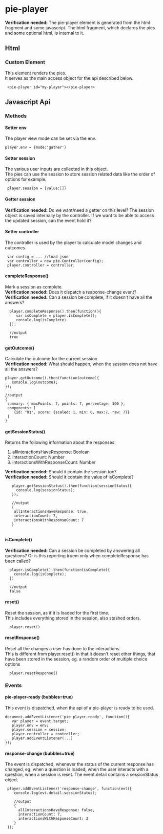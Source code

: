 # pie-player 
**Verification needed:** The pie-player element is generated from the html fragment and some javascript. The html fragment, which declares the pies and some optional html, is internal to it. 

## Html
### Custom Element <pie-player>  
This element renders the pies.      
It serves as the main access object for the api described below.
 
 ```
  <pie-player id="my-player"></pie-player>
 ```
    
## Javascript Api
 
### Methods 

#### Setter env 
The player view mode can be set via the env.
 
 ```
 player.env = {mode:'gather'}
 ```
  
#### Setter session
The various user inputs are collected in this object.   
The pies can use the session to store session related data like the order of options for example.
     
 ```
  player.session = {value:[]}
 ```

#### Getter session 
**Verification needed:** Do we want/need a getter on this level? The session object is saved internally by the controller. If we want to be able to access the updated session, can the event hold it?   


#### Setter controller
The controller is used by the player to calculate model changes and outcomes.
 
 ```
  var config = ... //load json
  var controller = new pie.Controller(config); 
  player.controller = controller;
 ```
 
#### completeResponse() 
Mark a session as complete.   
**Verification needed:** Does it dispatch a response-change event?   
**Verification needed:** Can a session be complete, if it doesn't have all the answers?   

 ```
   player.completeResponse().then(function(){
      var isComplete = player.isComplete();
      console.log(isComplete) 
   });
    
   //output 
   true
 ```
 
#### getOutcome() 
Calculate the outcome for the current session.  
**Verification needed**: What should happen, when the session does not have all the answers?   

 ```
 player.getOutcome().then(function(outcome){
    console.log(outcome);
 });
  
 //output
 {
  summary: { maxPoints: 7, points: 7, percentage: 100 },
  components: [
     {id: "01", score: {scaled: 1, min: 0, max:7, raw: 7}}
  ] 
 }
 ``` 
 

#### getSessionStatus()
Returns the following information about the responses: 
  
1. allInteractionsHaveResponse: Boolean 
2. interactionCount: Number
3. interactionsWithResponseCount: Number

**Verification needed:** Should it contain the session too?    
**Verification needed:** Should it contain the value of isComplete?    
 
 ```
    player.getSessionStatus().then(function(sessionStatus){
      console.log(sessionStatus);
    });
     
    //output
    {
     allInteractionsHaveResponse: true,
     interactionCount: 7,
     interactionsWithResponseCount: 7
    }
      
  ```

#### isComplete() 
**Verification needed:** Can a session be completed by answering all questions? Or is this reporting truem only when completeResponse has been called?   

  ```
    player.isComplete().then(function(isComplete){
      console.log(isComplete);
    })
    
    //output
    false 
  ```

#### reset() 
Reset the session, as if it is loaded for the first time.    
This includes everything stored in the session, also stashed orders.    

  ```
    player.reset()
  ```

        
#### resetResponse()  
Reset all the changes a user has done to the interactions.   
This is different from player.reset() in that it doesn't reset other things, that have been stored in the session, eg. a random order of multiple choice options    
        
  ```
    player.resetResponse()
  ```
 
### Events 

#### pie-player-ready (bubbles=true) 
This event is dispatched, when the api of a pie-player is ready to be used.   
    
 ```
 document.addEventListener('pie-player-ready', function(){
    var player = event.target;
    player.env = env;
    player.session = session;
    player.controller = controller;
    player.addEventListener(...)
 });
 ```

#### response-change (bubbles=true)
The event is dispatched, whenever the status of the current response has changed, eg. when a question is loaded, when the user interacts with a question, when a session is reset.
The event.detail contains a sessionStatus object    

 ```
  player.addEventListener('response-change', function(evt){
     console.log(evt.detail.sessionStatus); 
     
     //output
     {
       allInteractionsHaveResponse: false,
       interactionCount: 7,
       interactionsWithResponseCount: 3
     }
  });
  ```
   


